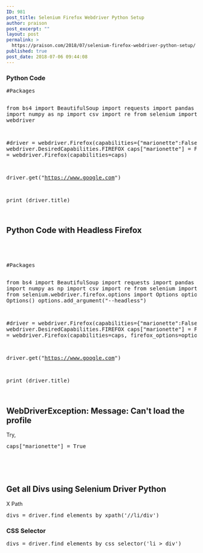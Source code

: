 ```yaml
---
ID: 981
post_title: Selenium Firefox Webdriver Python Setup
author: praison
post_excerpt: ""
layout: post
permalink: >
  https://praison.com/2018/07/selenium-firefox-webdriver-python-setup/
published: true
post_date: 2018-07-06 09:44:08
---
```

<h3>Python Code</h3>
<pre>#Packages

from bs4 import BeautifulSoup
import requests
import pandas as pd
import numpy as np
import csv
import re
from selenium import webdriver


#driver = webdriver.Firefox(capabilities={"marionette":False})
caps = webdriver.DesiredCapabilities.FIREFOX
caps["marionette"] = False
driver = webdriver.Firefox(capabilities=caps)


driver.get("https://www.google.com")

print (driver.title)

</pre>
<h2>Python Code with Headless Firefox</h2>
<h2> </h2>
<pre>#Packages

from bs4 import BeautifulSoup
import requests
import pandas as pd
import numpy as np
import csv
import re
from selenium import webdriver
from selenium.webdriver.firefox.options import Options
options = Options()
options.add_argument("--headless")


#driver = webdriver.Firefox(capabilities={"marionette":False})
caps = webdriver.DesiredCapabilities.FIREFOX
caps["marionette"] = False
driver = webdriver.Firefox(capabilities=caps, firefox_options=options)


driver.get("https://www.google.com")

print (driver.title)

</pre>
<h2>WebDriverException: Message: Can't load the profile</h2>
<p>Try,</p>
<pre>caps["marionette"] = True<br /><br /><br /><br /><br /></pre>
<h2>Get all Divs using Selenium Driver Python</h2>
<p>X Path</p>
<pre>divs = driver.find_elements_by_xpath('//li/div')</pre>
<h3>CSS Selector</h3>
<pre>divs = driver.find_elements_by_css_selector('li &gt; div')</pre>

<!-- wp:paragraph -->
<p></p>
<!-- /wp:paragraph -->